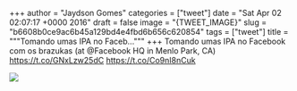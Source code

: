 
+++
author = "Jaydson Gomes"
categories = ["tweet"]
date = "Sat Apr 02 02:07:17 +0000 2016"
draft = false
image = "{TWEET_IMAGE}"
slug = "b6608b0ce9ac6b45a129bd4e4fbd6b656c620854"
tags = ["tweet"]
title = """Tomando umas IPA no Faceb..."""
+++
Tomando umas IPA no Facebook com os brazukas (at @Facebook HQ in Menlo Park, CA) https://t.co/GNxLzw25dC https://t.co/Co9nI8nCuk

![](/images/tweet-media/716084556198240261-CfALHBdXIAA2blC.jpg)